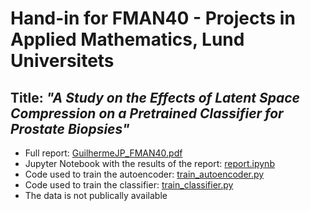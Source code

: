 # Hand-in for FMAN40 - Projects in Applied Mathematics, Lund Universitets
## Title:  _"A Study on the Effects of Latent Space Compression on a Pretrained Classifier for Prostate Biopsies"_

- Full report: [GuilhermeJP_FMAN40.pdf](GuilhermeJP_FMAN40.pdf)
- Jupyter Notebook with the results of the report: [report.ipynb](report.ipynb)
- Code used to train the autoencoder: [train_autoencoder.py](train_autoencoder.py)
- Code used to train the classifier: [train_classifier.py](train_classifier.py)
- The data is not publically available
